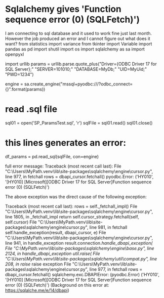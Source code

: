 
# Sqlalchemy gives 'Function sequence error (0) (SQLFetch)')

I am connecting to sql database and it used to work fine just last month.
However the job produced an error and I cannot figure out what does it want?
from statistics import variance
from tkinter import Variable
import pandas as pd
import shutil
import os
import sqlalchemy as sa
import openpyxl


import urllib
params = urllib.parse.quote_plus("Driver={ODBC Driver 17 for SQL Server};"
                                  "SERVER=101010;"
                                  "DATABASE=MyDb;"
                                  "UID=MyUid;"
                                  "PWD=1234")



engine = sa.create_engine("mssql+pyodbc:///?odbc_connect={}".format(params))


# read .sql file
sql01 = open('SP_ParamsTest.sql', 'r') 
sqlFile = sql01.read()
sql01.close()

# this lines generates an error:
df_params = pd.read_sql(sqlFile, con=engine)

full error message:
Traceback (most recent call last):
  File "C:\Users\MyPath\.venv\lib\site-packages\sqlalchemy\engine\cursor.py", line 977, in fetchall
    rows = dbapi_cursor.fetchall()
pyodbc.Error: ('HY010', '[HY010] [Microsoft][ODBC Driver 17 for SQL Server]Function sequence error (0) (SQLFetch)')

The above exception was the direct cause of the following exception:

Traceback (most recent call last):
    rows = self._fetchall_impl()
  File "C:\Users\MyPath\.venv\lib\site-packages\sqlalchemy\engine\cursor.py", line 1805, in _fetchall_impl
    return self.cursor_strategy.fetchall(self, self.cursor)
  File "C:\Users\MyPath\.venv\lib\site-packages\sqlalchemy\engine\cursor.py", line 981, in fetchall
    self.handle_exception(result, dbapi_cursor, e)
  File "C:\Users\MyPath\.venv\lib\site-packages\sqlalchemy\engine\cursor.py", line 941, in handle_exception
    result.connection._handle_dbapi_exception(
  File "C:\MyPath\.venv\lib\site-packages\sqlalchemy\engine\base.py", line 2124, in _handle_dbapi_exception
    util.raise_(
  File "C:\Users\MyPath\.venv\lib\site-packages\sqlalchemy\util\compat.py", line 208, in raise_
    raise exception
  File "C:\Users\MyPath\.venv\lib\site-packages\sqlalchemy\engine\cursor.py", line 977, in fetchall
    rows = dbapi_cursor.fetchall()
sqlalchemy.exc.DBAPIError: (pyodbc.Error) ('HY010', '[HY010] [Microsoft][ODBC Driver 17 for SQL Server]Function sequence error (0) (SQLFetch)')
(Background on this error at: https://sqlalche.me/e/14/dbapi)


        